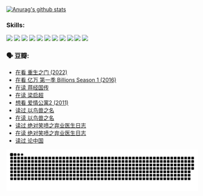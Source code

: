 
[![Anurag's github stats](https://github-readme-stats.vercel.app/api?username=w940853815)](https://github.com/anuraghazra/github-readme-stats)

### Skills:

<code><img height="32" src="https://cdn.jsdelivr.net/npm/simple-icons@v5/icons/python.svg"></code>
<code><img height="32" src="https://cdn.jsdelivr.net/npm/simple-icons@v5/icons/javascript.svg"></code>
<code><img height="32" src="https://cdn.jsdelivr.net/npm/simple-icons@v5/icons/django.svg"></code>
<code><img height="32" src="https://cdn.jsdelivr.net/npm/simple-icons@v5/icons/flask.svg"></code>
<code><img height="32" src="https://cdn.jsdelivr.net/npm/simple-icons@v5/icons/vuetify.svg"></code>
<code><img height="32" src="https://cdn.jsdelivr.net/npm/simple-icons@v5/icons/git.svg"></code>
<code><img height="32" src="https://cdn.jsdelivr.net/npm/simple-icons@v5/icons/docker.svg"></code>
<code><img height="32" src="https://cdn.jsdelivr.net/npm/simple-icons@v5/icons/postgresql.svg"></code>
<code><img height="32" src="https://cdn.jsdelivr.net/npm/simple-icons@v5/icons/elasticsearch.svg"></code>
<code><img height="32" src="https://cdn.jsdelivr.net/npm/simple-icons@v5/icons/macos.svg"></code>
<code><img height="32" src="https://cdn.jsdelivr.net/npm/simple-icons@v5/icons/linux.svg"></code>

### 🗣 豆瓣:

<!-- DOUBAN-ACTIVITIES:START -->
- [在看 重生之门‎ (2022)](https://www.douban.com/people/136069238/status/3882598762/?_i=53733068)
- [在看 亿万 第一季 Billions Season 1‎ (2016)](https://www.douban.com/people/136069238/status/3878098700/?_i=53733068)
- [在读 蒋经国传](https://www.douban.com/people/136069238/status/3877458956/?_i=53733068)
- [在读 梁启超](https://www.douban.com/people/136069238/status/3876806133/?_i=53733068)
- [想看 爱情公寓2‎ (2011)](https://www.douban.com/people/136069238/status/3876682115/?_i=53733068)
- [读过 以鸟兽之名](https://www.douban.com/people/136069238/status/3876369302/?_i=53733068)
- [在读 以鸟兽之名](https://www.douban.com/people/136069238/status/3869094471/?_i=53733068)
- [读过 绝对笑喷之弃业医生日志](https://www.douban.com/people/136069238/status/3869093225/?_i=53733068)
- [在读 绝对笑喷之弃业医生日志](https://www.douban.com/people/136069238/status/3862106751/?_i=53733068)
- [读过 论中国](https://www.douban.com/people/136069238/status/3862105795/?_i=53733068)
<!-- DOUBAN-ACTIVITIES:END -->


![Snake animation](https://raw.githubusercontent.com/w940853815/w940853815/output/github-contribution-grid-snake.svg)

<!--
**w940853815/w940853815** is a ✨ _special_ ✨ repository because its `README.md` (this file) appears on your GitHub profile.

Here are some ideas to get you started:

- 🔭 I’m currently working on ...
- 🌱 I’m currently learning ...
- 👯 I’m looking to collaborate on ...
- 🤔 I’m looking for help with ...
- 💬 Ask me about ...
- 📫 How to reach me: ...
- 😄 Pronouns: ...
- ⚡ Fun fact: ...
-->
